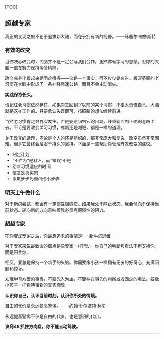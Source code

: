 [TOC]

## 超越专家

真正的发现之旅不在于追求新大陆，而在于拥有新的视野。——马塞尔·普鲁斯特

### 有效的改变

当你决心改变时，大脑并不是一定会与我们合作。虽然你有学习的意愿，但你的大脑一直在努力保持事情精简。

改变总是比看起来要困难得多——这是一个事实，而不仅仅是忠告。根深蒂固的老习惯在大脑中形成了一条神经高速公路，而且不会主动消失。

**实践保持长久。**

请记住老习惯依然存在，如果你又回到了以前的某个习惯，不要太责怪自己。大脑就是这样工作的。只要承认失误即可，按照新的想法继续前进。

当然老习惯肯定会再次发生，但是要意识到它的出现，并重新回到正确的道路上去。不论是要改变学习习惯，戒烟还是减肥，都是一样的道理。

关于改变的话题，不论是个人的还是组织的，都非常庞大和复杂。改变虽然非常困难，但是它最终会屈服于持久的坚持。下面是一些帮助你管理有效改变的建议。
- 制定计划
- “不作为”是敌人，而“错误”不是
- 给新习惯适应的时间
- 信念是真实的
- 采取步步为营的细小步骤

### 明天上午做什么

对于新的尝试，都会有一定惯性阻碍它。如果我处于静止状态，我会倾向于保持当前状态。转向新的方向意味着我必须克服惯性的阻力。

### 超越专家

在你变成专家之后，你最想追求的事情是······新手的思维

对于专家来说最致命的弱点是像专家一样行动。你自己的判断和看法不再支持你，而是囚禁你。

相反，要总是保持一个新手的头脑。你需要像小孩一样拥有无穷的好奇心，充满问题和惊讶。

处理学习方面的事情，不要先入为主，不要存在事先的判断或者固定的看法。要像小孩子一样看待事物的真实面貌。

**认识你自己，认识当前时刻，认识你所处的情境。**

自由的代价是永远提高警惕。——约翰·菲尔波特·柯伦

永远提高警惕不仅是自由的代价，也是意识的代价。

**诀窍48 抓住方向盘，你不能自动驾驶。**

-------
